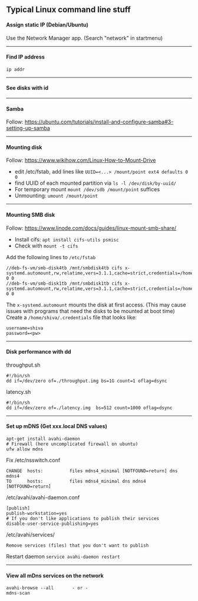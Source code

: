 ## Typical Linux command line stuff


#### Assign static IP (Debian/Ubuntu)
Use the Network Manager app. (Search "network" in startmenu)

---
#### Find IP address
`ip addr`

---
#### See disks with id

---
#### Samba
Follow:  https://ubuntu.com/tutorials/install-and-configure-samba#3-setting-up-samba


---
#### Mounting disk
Follow: https://www.wikihow.com/Linux-How-to-Mount-Drive
- edit /etc/fstab, add lines like `UUID=<...> /mount/point ext4 defaults 0 0`
- find UUID of each mounted partition via `ls -l /dev/disk/by-uuid/`
- For temporary mount `mount /dev/sdb /mount/point` suffices
- Unmounting: `umount /mount/point`


---
#### Mounting SMB disk
Follow: https://www.linode.com/docs/guides/linux-mount-smb-share/
- Install cifs: `apt install cifs-utils psmisc`
- Check with `mount -t cifs`

Add the following lines to `/etc/fstab`
```
//deb-fs-vm/smb-disk4tb /mnt/smbdisk4tb cifs x-systemd.automount,rw,relatime,vers=3.1.1,cache=strict,credentials=/home/shiva/.credentials,uid=1000,gid=1000,file_mode=0777,dir_mode=0777 0 0
//deb-fs-vm/smb-disk1tb /mnt/smbdisk1tb cifs x-systemd.automount,rw,relatime,vers=3.1.1,cache=strict,credentials=/home/shiva/.credentials,uid=1000,gid=1000,file_mode=0777,dir_mode=0777 0 0
```
The `x-systemd.automount` mounts the disk at first access. (This may cause issues with programs that need the disks to be mounted at boot time)\
Create a `/home/shiva/.credentials` file that looks like:
```
username=shiva
password=<pw>
```


---
#### Disk performance with dd
throughput.sh
```
#!/bin/sh
dd if=/dev/zero of=./throughput.img bs=1G count=1 oflag=dsync
```
latency.sh
```
#!/bin/sh
dd if=/dev/zero of=./latency.img  bs=512 count=1000 oflag=dsync
```

---
#### Set up mDNS  (Get xxx.local DNS values)
```
apt-get install avahi-daemon
# Firewall (here uncomplicated firewall on ubuntu)
ufw allow mdns
```
Fix /etc/nsswitch.conf
```
CHANGE  hosts:          files mdns4_minimal [NOTFOUND=return] dns mdns4
TO      hosts:          files mdns4_minimal dns mdns4 [NOTFOUND=return]
```
/etc/avahi/avahi-daemon.conf
```
[publish]
publish-workstation=yes
# If you don't like applications to publish their services
disable-user-service-publishing=yes
```
/etc/avahi/services/
```
Remove services (files) that you don't want to publish
```

Restart daemon
`service avahi-daemon restart`

---
#### View all mDns services on the network
```
avahi-browse --all       - or - 
mdns-scan
```



